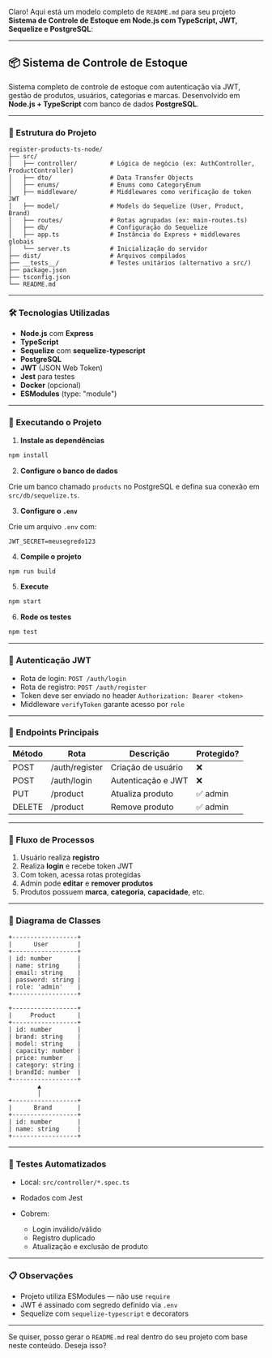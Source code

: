 Claro! Aqui está um modelo completo de `README.md` para seu projeto **Sistema de Controle de Estoque em Node.js com TypeScript, JWT, Sequelize e PostgreSQL**:

---

## 📦 Sistema de Controle de Estoque

Sistema completo de controle de estoque com autenticação via JWT, gestão de produtos, usuários, categorias e marcas. Desenvolvido em **Node.js + TypeScript** com banco de dados **PostgreSQL**.

---

### 🧱 Estrutura do Projeto

```
register-products-ts-node/
├── src/
│   ├── controller/         # Lógica de negócio (ex: AuthController, ProductController)
│   ├── dto/                # Data Transfer Objects
│   ├── enums/              # Enums como CategoryEnum
│   ├── middleware/         # Middlewares como verificação de token JWT
│   ├── model/              # Models do Sequelize (User, Product, Brand)
│   ├── routes/             # Rotas agrupadas (ex: main-routes.ts)
│   ├── db/                 # Configuração do Sequelize
│   ├── app.ts              # Instância do Express + middlewares globais
│   └── server.ts           # Inicialização do servidor
├── dist/                   # Arquivos compilados
├── __tests__/              # Testes unitários (alternativo a src/)
├── package.json
├── tsconfig.json
└── README.md
```

---

### 🛠 Tecnologias Utilizadas

* **Node.js** com **Express**
* **TypeScript**
* **Sequelize** com **sequelize-typescript**
* **PostgreSQL**
* **JWT** (JSON Web Token)
* **Jest** para testes
* **Docker** (opcional)
* **ESModules** (type: "module")

---

### 🧪 Executando o Projeto

1. **Instale as dependências**

```bash
npm install
```

2. **Configure o banco de dados**

Crie um banco chamado `products` no PostgreSQL e defina sua conexão em `src/db/sequelize.ts`.

3. **Configure o `.env`**

Crie um arquivo `.env` com:

```
JWT_SECRET=meusegredo123
```

4. **Compile o projeto**

```bash
npm run build
```

5. **Execute**

```bash
npm start
```

6. **Rode os testes**

```bash
npm test
```

---

### 🔐 Autenticação JWT

* Rota de login: `POST /auth/login`
* Rota de registro: `POST /auth/register`
* Token deve ser enviado no header `Authorization: Bearer <token>`
* Middleware `verifyToken` garante acesso por `role`

---

### 📘 Endpoints Principais

| Método | Rota           | Descrição          | Protegido? |
| ------ | -------------- | ------------------ | ---------- |
| POST   | /auth/register | Criação de usuário | ❌          |
| POST   | /auth/login    | Autenticação e JWT | ❌          |
| PUT    | /product       | Atualiza produto   | ✅ admin    |
| DELETE | /product       | Remove produto     | ✅ admin    |

---

### 🔄 Fluxo de Processos

1. Usuário realiza **registro**
2. Realiza **login** e recebe token JWT
3. Com token, acessa rotas protegidas
4. Admin pode **editar** e **remover produtos**
5. Produtos possuem **marca**, **categoria**, **capacidade**, etc.

---

### 📐 Diagrama de Classes

```plaintext
+------------------+
|      User        |
+------------------+
| id: number       |
| name: string     |
| email: string    |
| password: string |
| role: 'admin'    |
+------------------+

+------------------+
|     Product      |
+------------------+
| id: number       |
| brand: string    |
| model: string    |
| capacity: number |
| price: number    |
| category: string |
| brandId: number  |
+------------------+
        ▲
        │
+------------------+
|      Brand       |
+------------------+
| id: number       |
| name: string     |
+------------------+
```

---

### 🧪 Testes Automatizados

* Local: `src/controller/*.spec.ts`
* Rodados com Jest
* Cobrem:

    * Login inválido/válido
    * Registro duplicado
    * Atualização e exclusão de produto

---

### 📋 Observações

* Projeto utiliza ESModules — não use `require`
* JWT é assinado com segredo definido via `.env`
* Sequelize com `sequelize-typescript` e decorators

---

Se quiser, posso gerar o `README.md` real dentro do seu projeto com base neste conteúdo. Deseja isso?
